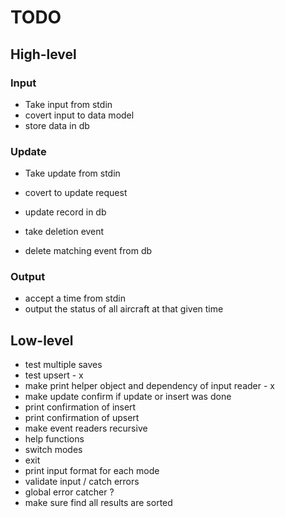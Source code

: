 
# TODO

## High-level

### Input
- Take input from stdin
- covert input to data model
- store data in db

### Update
- Take update from stdin
- covert to update request
- update record in db

- take deletion event
- delete matching event from db

### Output
- accept a time from stdin
- output the status of all aircraft at that given time

## Low-level

- test multiple saves
- test upsert - x
- make print helper object and dependency of input reader - x
- make update confirm if update or insert was done
- print confirmation of insert
- print confirmation of upsert
- make event readers recursive
- help functions
- switch modes
- exit
- print input format for each mode
- validate input / catch errors
- global error catcher ?
- make sure find all results are sorted
